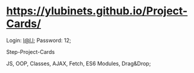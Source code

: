 # https://ylubinets.github.io/Project-Cards/

Login: l@l.l; Password: 12;

Step-Project-Cards

JS, OOP, Classes, AJAX, Fetch, ES6 Modules, Drag&Drop;
